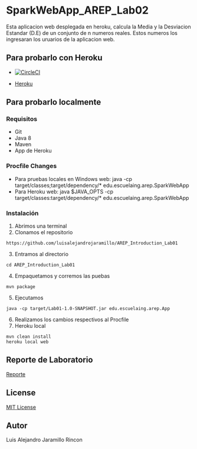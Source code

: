 # SparkWebApp_AREP_Lab02
Esta aplicacion web desplegada en heroku, calcula la Media y la Desviacion Estandar (D.E) de un conjunto de n numeros reales. Estos numeros los ingresaran los uruarios de la aplicacion web.

## Para probarlo con Heroku

* [![CircleCI](https://circleci.com/gh/circleci/circleci-docs.svg?style=svg)](https://circleci.com/gh/circleci/circleci-docs)

* [Heroku](https://sparkcalculatorarep.herokuapp.com/)


## Para probarlo localmente

### Requisitos
* Git
* Java 8
* Maven
* App de Heroku 

### Procfile Changes
* Para pruebas locales en Windows
web: java -cp target/classes;target/dependency/* edu.escuelaing.arep.SparkWebApp
* Para Heroku
web: java  $JAVA_OPTS -cp target/classes:target/dependency/* edu.escuelaing.arep.SparkWebApp

### Instalación
1. Abrimos una terminal
2. Clonamos el repositorio
```
https://github.com/luisalejandrojaramillo/AREP_Introduction_Lab01
```
3. Entramos al directorio
```
cd AREP_Introduction_Lab01
```
4. Empaquetamos y corremos las puebas
```
mvn package
```
5. Ejecutamos 
```
java -cp target/Lab01-1.0-SNAPSHOT.jar edu.escuelaing.arep.App
```
6. Realizamos los cambios respectivos al Procfile
7. Heroku local
```
mvn clean install
heroku local web
```

## Reporte de Laboratorio
[Reporte](/Lab01LaTexAREP.pdf)
## License
[MIT License ](/LICENSE)
## Autor
Luis Alejandro Jaramillo Rincon

